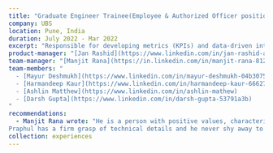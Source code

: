 ```yaml
---
title: "Graduate Engineer Trainee(Employee & Authorized Officer positions)"
company: UBS
location: Pune, India
duration: July 2022 - Mar 2022
excerpt: "Responsible for developing metrics (KPIs) and data-driven interactive insights dashboards for senior management members in the global markets under Investment Banking (IB) division."
product-manager: "[Jan Rashid](https://www.linkedin.com/in/jan-rashid-a8172512)"
team-manager: "[Manjit Rana](https://in.linkedin.com/in/manjit-rana-81251a65)"
team-members: "
  - [Mayur Deshmukh](https://www.linkedin.com/in/mayur-deshmukh-04b30755)
  - [Harmandeep Kaur](https://www.linkedin.com/in/harmandeep-kaur-66627749)            
  - [Ashlin Matthew](https://www.linkedin.com/in/ashlin-mathew)            
  - [Darsh Gupta](https://www.linkedin.com/in/darsh-gupta-53791a3b)
"
recommendations: 
  - Manjit Rana wrote: "He is a person with positive values, characteristics and work ethics, all of which I believe are things that good employees should aspire to have. Not only does his character and personality shine through, he also proved himself to be more than capable of his job and have exceeded expectations. This is one of the reason he got promoted within couple of years to next level.
Praphul has a firm grasp of technical details and he never shy away to learn different technologies."
collection: experiences
---
```

